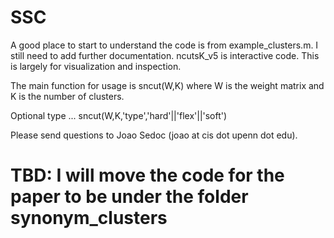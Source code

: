# SSC

A good place to start to understand the code is from example_clusters.m. I still
need to add further documentation. ncutsK_v5 is interactive code. This is largely
for visualization and inspection.

The main function for usage is sncut(W,K) where W is the weight matrix and K
is the number of clusters. 

Optional type ... sncut(W,K,'type','hard'||'flex'||'soft')

Please send questions to Joao Sedoc (joao at cis dot upenn dot edu).

# TBD: I will move the code for the paper to be under the folder synonym_clusters

